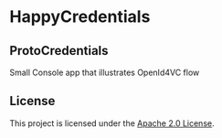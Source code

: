 # HappyCredentials
## ProtoCredentials
Small Console app that illustrates OpenId4VC flow

## License
This project is licensed under the [Apache 2.0 License](LICENSE).
